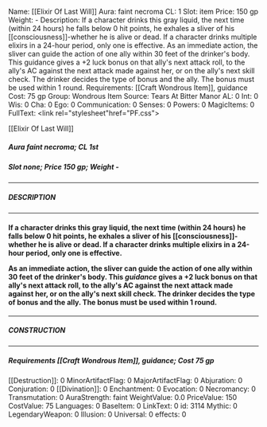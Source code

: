 Name: [[Elixir Of Last Will]]
Aura: faint necroma
CL: 1
Slot: item
Price: 150 gp
Weight: -
Description: If a character drinks this gray liquid, the next time (within 24 hours) he falls below 0 hit points, he exhales a sliver of his [[consciousness]]-whether he is alive or dead. If a character drinks multiple elixirs in a 24-hour period, only one is effective. As an immediate action, the sliver can guide the action of one ally within 30 feet of the drinker's body. This guidance gives a +2 luck bonus on that ally's next attack roll, to the ally's AC against the next attack made against her, or on the ally's next skill check. The drinker decides the type of bonus and the ally. The bonus must be used within 1 round.
Requirements: [[Craft Wondrous Item]], guidance
Cost: 75 gp
Group: Wondrous Item
Source: Tears At Bitter Manor
AL: 0
Int: 0
Wis: 0
Cha: 0
Ego: 0
Communication: 0
Senses: 0
Powers: 0
MagicItems: 0
FullText: <link rel="stylesheet"href="PF.css"><div class="heading"><p class="alignleft">[[Elixir Of Last Will]]</p><div style="clear: both;"></div></div><div><h5><b>Aura </b>faint necroma; <b>CL </b>1st</h5><h5><b>Slot </b>none; <b>Price </b>150 gp; <b>Weight </b>-</h5></div><hr/><div><h5><b>DESCRIPTION</b></h5></div><hr/><div><h4><p>If a character drinks this gray liquid, the next time (within 24 hours) he falls below 0 hit points, he exhales a sliver of his [[consciousness]]-whether he is alive or dead. If a character drinks multiple elixirs in a 24-hour period, only one is effective. </p><p>As an immediate action, the sliver can guide the action of one ally within 30 feet of the drinker's body. This <i>guidance</i> gives a +2 luck bonus on that ally's next attack roll, to the ally's AC against the next attack made against her, or on the ally's next skill check. The drinker decides the type of bonus and the ally. The bonus must be used within 1 round.</p></h4></div><hr/><div><h5><b>CONSTRUCTION</b></h5></div><hr/><div><h5><b>Requirements </b>[[Craft Wondrous Item]], <i>guidance</i>; <b>Cost </b>75 gp</h5></div>
[[Destruction]]: 0
MinorArtifactFlag: 0
MajorArtifactFlag: 0
Abjuration: 0
Conjuration: 0
[[Divination]]: 0
Enchantment: 0
Evocation: 0
Necromancy: 0
Transmutation: 0
AuraStrength: faint
WeightValue: 0.0
PriceValue: 150
CostValue: 75
Languages: 0
BaseItem: 0
LinkText: 0
id: 3114
Mythic: 0
LegendaryWeapon: 0
Illusion: 0
Universal: 0
effects: 0
